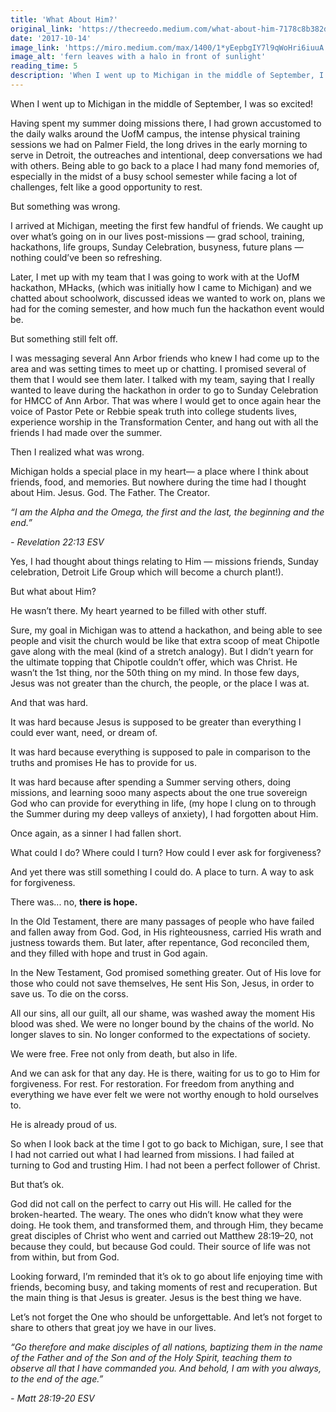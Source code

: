 ```yaml
---
title: 'What About Him?'
original_link: 'https://thecreedo.medium.com/what-about-him-7178c8b382da'
date: '2017-10-14'
image_link: 'https://miro.medium.com/max/1400/1*yEepbgIY7l9qWoHri6iuuA.jpeg'
image_alt: 'fern leaves with a halo in front of sunlight'
reading_time: 5
description: 'When I went up to Michigan in the middle of September, I was so excited! But something was wrong...'
---
```

When I went up to Michigan in the middle of September, I was so excited!

Having spent my summer doing missions there, I had grown accustomed to the daily walks around the UofM campus, the intense physical training sessions we had on Palmer Field, the long drives in the early morning to serve in Detroit, the outreaches and intentional, deep conversations we had with others. Being able to go back to a place I had many fond memories of, especially in the midst of a busy school semester while facing a lot of challenges, felt like a good opportunity to rest.

But something was wrong.

I arrived at Michigan, meeting the first few handful of friends. We caught up over what’s going on in our lives post-missions — grad school, training, hackathons, life groups, Sunday Celebration, busyness, future plans — nothing could’ve been so refreshing.

Later, I met up with my team that I was going to work with at the UofM hackathon, MHacks, (which was initially how I came to Michigan) and we chatted about schoolwork, discussed ideas we wanted to work on, plans we had for the coming semester, and how much fun the hackathon event would be.

But something still felt off.

I was messaging several Ann Arbor friends who knew I had come up to the area and was setting times to meet up or chatting. I promised several of them that I would see them later. I talked with my team, saying that I really wanted to leave during the hackathon in order to go to Sunday Celebration for HMCC of Ann Arbor. That was where I would get to once again hear the voice of Pastor Pete or Rebbie speak truth into college students lives, experience worship in the Transformation Center, and hang out with all the friends I had made over the summer.

Then I realized what was wrong.

Michigan holds a special place in my heart— a place where I think about friends, food, and memories. But nowhere during the time had I thought about Him. Jesus. God. The Father. The Creator.

_“I am the Alpha and the Omega, the first and the last, the beginning and the end.”_

_- Revelation 22:13 ESV_

Yes, I had thought about things relating to Him — missions friends, Sunday celebration, Detroit Life Group which will become a church plant!).

But what about Him?

He wasn’t there. My heart yearned to be filled with other stuff.

Sure, my goal in Michigan was to attend a hackathon, and being able to see people and visit the church would be like that extra scoop of meat Chipotle gave along with the meal (kind of a stretch analogy). But I didn’t yearn for the ultimate topping that Chipotle couldn’t offer, which was Christ. He wasn’t the 1st thing, nor the 50th thing on my mind. In those few days, Jesus was not greater than the church, the people, or the place I was at.

And that was hard.

It was hard because Jesus is supposed to be greater than everything I could ever want, need, or dream of.

It was hard because everything is supposed to pale in comparison to the truths and promises He has to provide for us.

It was hard because after spending a Summer serving others, doing missions, and learning sooo many aspects about the one true sovereign God who can provide for everything in life, (my hope I clung on to through the Summer during my deep valleys of anxiety), I had forgotten about Him.

Once again, as a sinner I had fallen short.

What could I do? Where could I turn? How could I ever ask for forgiveness?

And yet there was still something I could do. A place to turn. A way to ask for forgiveness.

There was... no, **there is hope.**

In the Old Testament, there are many passages of people who have failed and fallen away from God. God, in His righteousness, carried His wrath and justness towards them. But later, after repentance, God reconciled them, and they filled with hope and trust in God again.

In the New Testament, God promised something greater. Out of His love for those who could not save themselves, He sent His Son, Jesus, in order to save us. To die on the corss.

All our sins, all our guilt, all our shame, was washed away the moment His blood was shed. We were no longer bound by the chains of the world. No longer slaves to sin. No longer conformed to the expectations of society.

We were free. Free not only from death, but also in life.

And we can ask for that any day. He is there, waiting for us to go to Him for forgiveness. For rest. For restoration. For freedom from anything and everything we have ever felt we were not worthy enough to hold ourselves to.

He is already proud of us.

So when I look back at the time I got to go back to Michigan, sure, I see that I had not carried out what I had learned from missions. I had failed at turning to God and trusting Him. I had not been a perfect follower of Christ.

But that’s ok.

God did not call on the perfect to carry out His will. He called for the broken-hearted. The weary. The ones who didn’t know what they were doing. He took them, and transformed them, and through Him, they became great disciples of Christ who went and carried out Matthew 28:19–20, not because they could, but because God could. Their source of life was not from within, but from God.

Looking forward, I’m reminded that it’s ok to go about life enjoying time with friends, becoming busy, and taking moments of rest and recuperation.
But the main thing is that Jesus is greater. Jesus is the best thing we have.

Let’s not forget the One who should be unforgettable. And let’s not forget to share to others that great joy we have in our lives.

_“Go therefore and make disciples of all nations, baptizing them in the name of the Father and of the Son and of the Holy Spirit, teaching them to observe all that I have commanded you. And behold, I am with you always, to the end of the age.”_

_- Matt 28:19-20 ESV_
